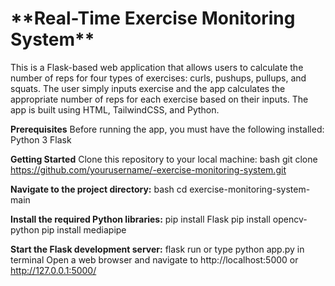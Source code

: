 <h1>**Real-Time Exercise Monitoring System**</h1>

This is a Flask-based web application that allows users to calculate the number of reps for four types of exercises: curls, pushups, pullups, and squats. The user simply inputs exercise and the app calculates the appropriate number of reps for each exercise based on their inputs.
The app is built using HTML, TailwindCSS, and Python.

**Prerequisites**
Before running the app, you must have the following installed:
Python 3
Flask

**Getting Started**
Clone this repository to your local machine:
bash
git clone https://github.com/yourusername/-exercise-monitoring-system.git

**Navigate to the project directory:**
bash
cd exercise-monitoring-system-main

**Install the required Python libraries:**
pip install Flask
pip install opencv-python
pip install mediapipe

**Start the Flask development server:**
flask run or type python app.py in terminal
Open a web browser and navigate to http://localhost:5000 or http://127.0.0.1:5000/
